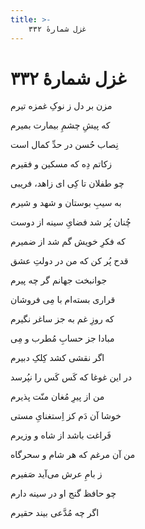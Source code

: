 ```yaml
---
title: >-
    غزل شمارهٔ ۳۳۲
---
```

# غزل شمارهٔ ۳۳۲

<div class="b" id="bn1"><div class="m1"><p>مزن بر دل ز نوکِ غمزه تیرم</p></div>
<div class="m2"><p>که پیشِ چشمِ بیمارت بمیرم</p></div></div>
<div class="b" id="bn2"><div class="m1"><p>نِصاب حُسن در حدِّ کمال است</p></div>
<div class="m2"><p>زکاتم دِه که مسکین و فقیرم</p></div></div>
<div class="b" id="bn3"><div class="m1"><p>چو طفلان تا کِی ای زاهد، فریبی</p></div>
<div class="m2"><p>به سیبِ بوستان و شهد و شیرم</p></div></div>
<div class="b" id="bn4"><div class="m1"><p>چُنان پُر شد فضایِ سینه از دوست</p></div>
<div class="m2"><p>که فکرِ خویش گم شد از ضمیرم</p></div></div>
<div class="b" id="bn5"><div class="m1"><p>قدح پُر کن که من در دولتِ عشق</p></div>
<div class="m2"><p>جوانبخت جهانم گر چه پیرم</p></div></div>
<div class="b" id="bn6"><div class="m1"><p>قراری بسته‌ام با مِی فروشان</p></div>
<div class="m2"><p>که روزِ غم به جز ساغر نگیرم</p></div></div>
<div class="b" id="bn7"><div class="m1"><p>مبادا جز حسابِ مُطرب و مِی</p></div>
<div class="m2"><p>اگر نقشی کشد کِلکِ دبیرم</p></div></div>
<div class="b" id="bn8"><div class="m1"><p>در این غوغا که کَس کَس را نپُرسد</p></div>
<div class="m2"><p>من از پیرِ مُغان منّت پذیرم</p></div></div>
<div class="b" id="bn9"><div class="m1"><p>خوشا آن دَم کز اِستغنایِ مستی</p></div>
<div class="m2"><p>فَراغت باشد از شاه و وزیرم</p></div></div>
<div class="b" id="bn10"><div class="m1"><p>من آن مرغم که هر شام و سحرگاه</p></div>
<div class="m2"><p>ز بامِ عرش می‌آید صَفیرم</p></div></div>
<div class="b" id="bn11"><div class="m1"><p>چو حافظ گنج او در سینه دارم</p></div>
<div class="m2"><p>اگر چه مُدَّعی بیند حقیرم</p></div></div>
